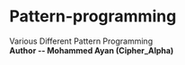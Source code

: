 # Pattern-programming
Various Different Pattern Programming 
<br>
<b> Author -- Mohammed Ayan (Cipher_Alpha)
